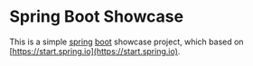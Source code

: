 # Spring Boot Showcase

This is a simple [spring](https://spring.io) [boot](http://projects.spring.io/spring-boot/) showcase project, which based on [https://start.spring.io](https://start.spring.io).
